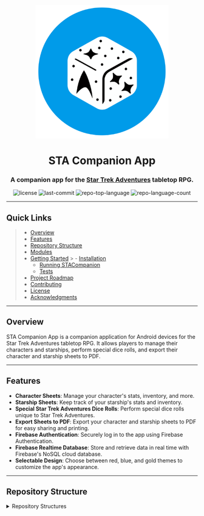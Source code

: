 <p align="center">
  <img src="images/stacompanion_blue_rounded.png" width="350"/>
</p>

<p align="center">
    <h1 align="center">STA Companion App</h1>
</p>
<p align="center">
    <h3 align="center">A companion app for the <a href="https://www.modiphius.net/collections/star-trek-adventures">Star Trek Adventures</a> tabletop RPG.</h3>
</p>
<p align="center">
	<img src="https://img.shields.io/github/license/k3ssdev/STACompanion" alt="license">
	<img src="https://img.shields.io/github/last-commit/k3ssdev/STACompanion" alt="last-commit">
	<img src="https://img.shields.io/github/languages/top/k3ssdev/STACompanion" alt="repo-top-language">
	<img src="https://img.shields.io/github/languages/count/k3ssdev/STACompanion" alt="repo-language-count">
<p>
<p align="center">
	<!-- default option, no dependency badges. -->
</p>
<hr>

##  Quick Links

> - [ Overview](#-overview)
> - [ Features](#-features)
> - [ Repository Structure](#-repository-structure)
> - [ Modules](#-modules)
> - [ Getting Started](#-getting-started)
    >   - [ Installation](#-installation)
>   - [ Running STACompanion](#-running-STACompanion)
>   - [ Tests](#-tests)
> - [ Project Roadmap](#-project-roadmap)
> - [ Contributing](#-contributing)
> - [ License](#-license)
> - [ Acknowledgments](#-acknowledgments)

---

##  Overview

STA Companion App is a companion application for Android devices for the Star Trek Adventures tabletop RPG. It allows players to manage their characters and starships, perform special dice rolls, and export their character and starship sheets to PDF.

---

##  Features

- **Character Sheets**: Manage your character's stats, inventory, and more.
- **Starship Sheets**: Keep track of your starship's stats and inventory.
- **Special Star Trek Adventures Dice Rolls**: Perform special dice rolls unique to Star Trek Adventures.
- **Export Sheets to PDF**: Export your character and starship sheets to PDF for easy sharing and printing.
- **Firebase Authentication**: Securely log in to the app using Firebase Authentication.
- **Firebase Realtime Database**: Store and retrieve data in real time with Firebase's NoSQL cloud database.
- **Selectable Design**: Choose between red, blue, and gold themes to customize the app's appearance.

---



##  Repository Structure

<details closed>
    <summary>Repository Structures</summary>

```sh
└── STACompanion/
    ├── app
    │   ├── build.gradle.kts
    │   ├── google-services.json
    │   ├── proguard-rules.pro
    │   └── src
    │       ├── androidTest
    │       │   └── java
    │       │       └── io
    │       │           └── github
    │       │               └── k3ssdev
    │       │                   └── stacompanion
    │       │                       └── ExampleInstrumentedTest.java
    │       ├── main
    │       │   ├── AndroidManifest.xml
    │       │   ├── ic_launcher-playstore.png
    │       │   ├── java
    │       │   │   └── io
    │       │   │       └── github
    │       │   │           └── k3ssdev
    │       │   │               └── stacompanion
    │       │   │                   ├── data
    │       │   │                   │   ├── CharacterSheetAdapter.java
    │       │   │                   │   └── CharacterSheet.java
    │       │   │                   ├── LoginActivity.java
    │       │   │                   ├── MainActivity.java
    │       │   │                   ├── RegisterActivity.java
    │       │   │                   └── ui
    │       │   │                       ├── characters
    │       │   │                       │   ├── CharactersFragment.java
    │       │   │                       │   └── CharactersViewModel.java
    │       │   │                       ├── dice
    │       │   │                       │   ├── DiceFragment.java
    │       │   │                       │   └── DiceViewModel.java
    │       │   │                       └── settings
    │       │   │                           ├── SettingsFragment.java
    │       │   │                           └── SettingsViewModel.java
    │       │   └── res
    │       │       ├── anim
    │       │       │   └── rotate_animation.xml
    │       │       ├── drawable
    │       │       │   ├── baseline_add_24.xml
    │       │       │   ├── custom_edittext.xml
    │       │       │   ├── ic_baseline_person_24.xml
    │       │       │   ├── ic_dashboard_black_24dp.xml
    │       │       │   ├── ic_email.xml
    │       │       │   ├── ic_google.xml
    │       │       │   ├── ic_home_black_24dp.xml
    │       │       │   ├── ic_launcher_background.xml
    │       │       │   ├── ic_launcher_foreground.xml
    │       │       │   ├── ic_notifications_black_24dp.xml
    │       │       │   ├── ic_search_black_24dp.xml
    │       │       │   ├── lock_76.xml
    │       │       │   └── rounded_button.xml
    │       │       ├── drawable-night
    │       │       │   ├── baseline_add_24.xml
    │       │       │   ├── ic_baseline_person_24.xml
    │       │       │   └── lock_76.xml
    │       │       ├── layout
    │       │       │   ├── activity_login.xml
    │       │       │   ├── activity_main.xml
    │       │       │   ├── activity_register.xml
    │       │       │   ├── fragment_account.xml
    │       │       │   ├── fragment_character.xml
    │       │       │   └── fragment_dice.xml
    │       │       ├── menu
    │       │       │   ├── bottom_nav_menu.xml
    │       │       │   └── toolbar_menu.xml
    │       │       ├── mipmap-anydpi-v26
    │       │       │   ├── ic_launcher_round.xml
    │       │       │   └── ic_launcher.xml
    │       │       ├── mipmap-hdpi
    │       │       │   ├── google_icon.png
    │       │       │   ├── ic_launcher_foreground.webp
    │       │       │   ├── ic_launcher_round.webp
    │       │       │   ├── ic_launcher.webp
    │       │       │   ├── stacompanion_blue.png
    │       │       │   ├── stacompanion_logo2.png
    │       │       │   ├── stacompanion_logo.png
    │       │       │   ├── stacompanion_red.png
    │       │       │   └── stacompanion_yellow.png
    │       │       ├── mipmap-mdpi
    │       │       │   ├── ic_launcher_foreground.webp
    │       │       │   ├── ic_launcher_round.webp
    │       │       │   └── ic_launcher.webp
    │       │       ├── mipmap-xhdpi
    │       │       │   ├── ic_launcher_foreground.webp
    │       │       │   ├── ic_launcher_round.webp
    │       │       │   └── ic_launcher.webp
    │       │       ├── mipmap-xxhdpi
    │       │       │   ├── ic_launcher_foreground.webp
    │       │       │   ├── ic_launcher_round.webp
    │       │       │   └── ic_launcher.webp
    │       │       ├── mipmap-xxxhdpi
    │       │       │   ├── ic_launcher_foreground.webp
    │       │       │   ├── ic_launcher_round.webp
    │       │       │   └── ic_launcher.webp
    │       │       ├── navigation
    │       │       │   └── mobile_navigation.xml
    │       │       ├── values
    │       │       │   ├── colors.xml
    │       │       │   ├── dimens.xml
    │       │       │   ├── strings.xml
    │       │       │   └── themes.xml
    │       │       ├── values-night
    │       │       │   ├── strings.xml
    │       │       │   └── themes.xml
    │       │       └── xml
    │       │           ├── backup_rules.xml
    │       │           └── data_extraction_rules.xml
    │       └── test
    │           └── java
    │               └── io
    │                   └── github
    │                       └── k3ssdev
    │                           └── stacompanion
    │                               └── ExampleUnitTest.java
    ├── build.gradle.kts
    ├── gradle
    │   └── wrapper
    │       ├── gradle-wrapper.jar
    │       └── gradle-wrapper.properties
    ├── gradle.properties
    ├── gradlew
    ├── gradlew.bat
    ├── local.properties
    └── settings.gradle.kts
```

---

##  Modules

The STA Companion App is organized into several modules:

- **app**: This is the main module of the application. It contains all the activities, fragments, view models, and other classes related to the user interface of the app.

- **data**: This module contains classes related to data handling in the app, such as data models and data sources.

- **ui**: This module contains classes related to the user interface of the app, such as custom views and adapters.

Each module has its own `build.gradle.kts` file for configuration and dependencies specific to that module.

---

##  Getting Started

***Requirements***


###  Installation

To install the STA Companion App on your local machine for development and testing purposes, follow these steps:

1. **Clone the repository**

   Open your terminal and use the following command to clone the repository:

   ```sh
   git clone https://github.com/k3ssdev/STACompanion.git
    ```
2. **Navigate to the project directory**

   Change your current directory to the project's directory:

   ```sh
   cd STACompanion
   ```
3. **Sync the project**

   Open the project in Android Studio and sync the project with Gradle files. This can be done by clicking on the `Sync Project with Gradle Files` button in the toolbar or by using the `File > Sync Project with Gradle Files` option in the menu.

4. **Build the project**

   Build the project by clicking on the `Build > Make Project` option in the menu or by clicking on the `Make Project` button in the toolbar (the hammer icon).

5. **Run the project**

   Run the app by clicking on the `Run > Run 'app'` option in the menu or by clicking on the `Run` button in the toolbar (the green play icon).

Please note that you need to have Android Studio and the Android SDK installed on your machine. Also, an Android device or emulator is required for running the app.

###  Running STACompanion


1. **Select the Run Configuration**

   In Android Studio, select the appropriate run configuration from the dropdown in the toolbar. For most cases, this will be the `app` configuration.

2. **Select the Target Device**

   Click on the `Select Target Device` button in the toolbar (next to the run configuration dropdown). This will open a dialog where you can select an Android device or emulator to run the app on. If you don't have a device connected or an emulator set up, you can create a new Android Virtual Device (AVD) from this dialog.

3. **Run the App**

   Click on the `Run` button in the toolbar (the green play icon). This will build and run the app on the selected device or emulator.

Please note that the app requires Android 9.0 (API level 28) or higher to run.

###  Tests

WIP

---

##  Project Roadmap

- [X] `► INSERT-TASK-1`
- [ ] `► INSERT-TASK-2`
- [ ] `► ...`

---

##  Contributing

Contributions are welcome! Here are several ways you can contribute:

- **[Submit Pull Requests](https://github/k3ssdev/STACompanion/blob/main/CONTRIBUTING.md)**: Review open PRs, and submit your own PRs.
- **[Join the Discussions](https://github/k3ssdev/STACompanion/discussions)**: Share your insights, provide feedback, or ask questions.
- **[Report Issues](https://github/k3ssdev/STACompanion/issues)**: Submit bugs found or log feature requests for Stacompanion.

<details closed>
    <summary>Contributing Guidelines</summary>

1. **Fork the Repository**: Start by forking the project repository to your GitHub account.
2. **Clone Locally**: Clone the forked repository to your local machine using a Git client.
   ```sh
   git clone https://github.com/k3ssdev/STACompanion
   ```
3. **Create a New Branch**: Always work on a new branch, giving it a descriptive name.
   ```sh
   git checkout -b new-feature-x
   ```
4. **Make Your Changes**: Develop and test your changes locally.
5. **Commit Your Changes**: Commit with a clear message describing your updates.
   ```sh
   git commit -m 'Implemented new feature x.'
   ```
6. **Push to GitHub**: Push the changes to your forked repository.
   ```sh
   git push origin new-feature-x
   ```
7. **Submit a Pull Request**: Create a PR against the original project repository. Clearly describe the changes and their motivations.

Once your PR is reviewed and approved, it will be merged into the main branch.

</details>

---

##  License

##  License

This project is licensed under the MIT License. See the [LICENSE](LICENSE) file for details.
---

##  Acknowledgments

- List any resources, contributors, inspiration, etc. here. WIP

[**Return**](#-quick-links)

---
